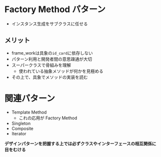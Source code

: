 # Factory Method パターン
- インスタンス生成をサブクラスに任せる

## メリット
- frame_workは具象の`id_card`に依存しない
- パターン利用と開発者間の意思疎通が大切
- スーパークラスで骨組みを理解
  - 使われている抽象メソッドが何かを見極める
- その上で、具象でメソッドの実装を読む

# 関連パターン
- Template Method
  - これの応用が Factory Method
- Singleton
- Composite
- Iterator

**デザインパターンを把握する上では必ずクラスやインターフェースの相互関係に目をむける**

